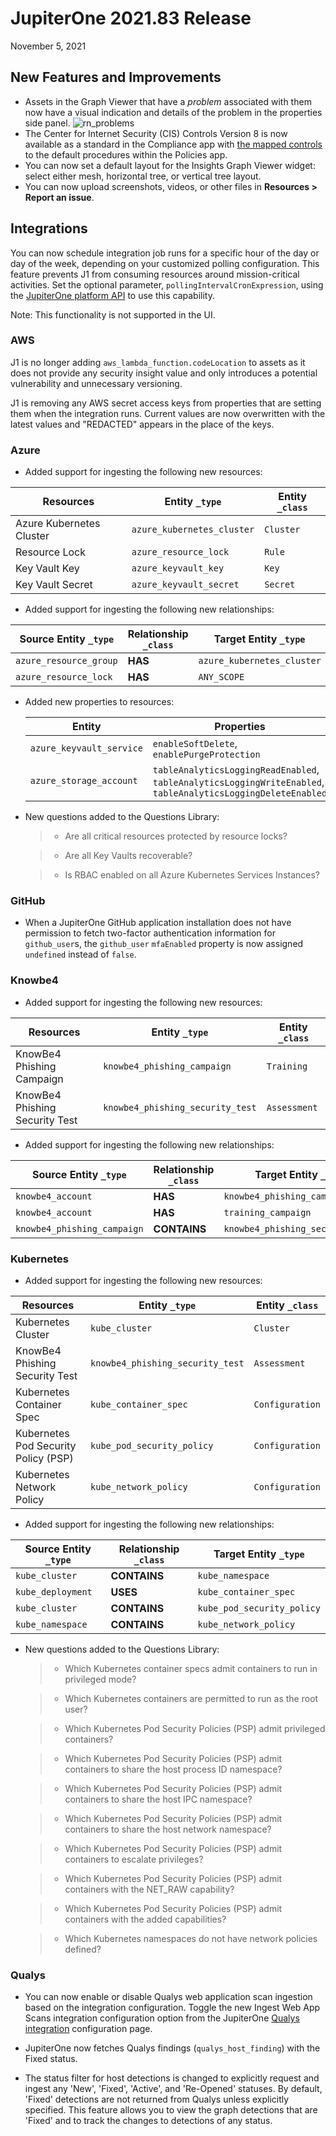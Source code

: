 # JupiterOne 2021.83 Release

November 5, 2021  

## New Features and Improvements

- Assets in the Graph Viewer that have a _problem_ associated with them now have
  a visual indication and details of the problem in the properties side panel. ![rn_problems](../assets/rn_problems.png)
- The Center for Internet Security (CIS) Controls Version 8 is now available as
  a standard in the Compliance app with [the mapped controls](../guides/compliance/compliance-mapping-policies.md) to the default
  procedures within the Policies app.
- You can now set a default layout for the Insights Graph Viewer widget: select either
  mesh, horizontal tree, or vertical tree layout.
- You can now upload screenshots, videos, or other files in **Resources > Report an issue**.

## Integrations

You can now schedule integration job runs for a specific hour of the day or day of
the week, depending on your customized polling configuration. This feature prevents
J1 from consuming resources around mission-critical activities. Set the optional
parameter, `pollingIntervalCronExpression`, using the [JupiterOne platform API](../docs/jupiterone-api.md) to
use this capability.

Note: This functionality is not supported in the UI.

### AWS

J1 is no longer adding `aws_lambda_function.codeLocation` to assets as it does not
provide any security insight value and only introduces a potential vulnerability and
unnecessary versioning.

J1 is removing any AWS secret access keys from properties that are setting them when
the integration runs. Current values are now overwritten with the latest values and
"REDACTED" appears in the place of the keys.

### Azure

- Added support for ingesting the following new resources:

| Resources                | Entity `_type`             | Entity `_class` |
| ------------------------ | -------------------------- | --------------- |
| Azure Kubernetes Cluster | `azure_kubernetes_cluster` | `Cluster`       |
| Resource Lock            | `azure_resource_lock`      | `Rule`          |
| Key Vault Key            | `azure_keyvault_key`       | `Key`           |
| Key Vault Secret         | `azure_keyvault_secret`    | `Secret`        |

- Added support for ingesting the following new relationships:

| Source Entity `_type`  | Relationship `_class` | Target Entity `_type`      |
| ---------------------- | --------------------- | -------------------------- |
| `azure_resource_group` | **HAS**               | `azure_kubernetes_cluster` |
| `azure_resource_lock`  | **HAS**               | `ANY_SCOPE`                |

- Added new properties to resources:

  | Entity                   | Properties                               |
  | ------------------------ | ---------------------------------------- |
  | `azure_keyvault_service` | `enableSoftDelete`, `enablePurgeProtection` |
  | `azure_storage_account`  | `tableAnalyticsLoggingReadEnabled`, `tableAnalyticsLoggingWriteEnabled`, `tableAnalyticsLoggingDeleteEnabled` |

- New questions added to the Questions Library:

  > - Are all critical resources protected by resource locks?

  > - Are all Key Vaults recoverable?

  > - Is RBAC enabled on all Azure Kubernetes Services Instances?

### GitHub

- When a JupiterOne GitHub application installation does not have permission to
  fetch two-factor authentication information for `github_user`s, the `github_user`
  `mfaEnabled` property is now assigned `undefined` instead of `false`.

### Knowbe4

- Added support for ingesting the following new resources:

| Resources                      | Entity `_type`                   | Entity `_class` |
| ------------------------------ | -------------------------------- | --------------- |
| KnowBe4 Phishing Campaign      | `knowbe4_phishing_campaign`      | `Training`      |
| KnowBe4 Phishing Security Test | `knowbe4_phishing_security_test` | `Assessment`    |

- Added support for ingesting the following new relationships:

| Source Entity `_type`       | Relationship `_class` | Target Entity `_type`            |
| --------------------------- | --------------------- | -------------------------------- |
| `knowbe4_account`           | **HAS**               | `knowbe4_phishing_campaign`      |
| `knowbe4_account`           | **HAS**               | `training_campaign`              |
| `knowbe4_phishing_campaign` | **CONTAINS**          | `knowbe4_phishing_security_test` |

### Kubernetes

- Added support for ingesting the following new resources:

| Resources                            | Entity `_type`                   | Entity `_class` |
| ------------------------------------ | -------------------------------- | --------------- |
| Kubernetes Cluster                   | `kube_cluster`                   | `Cluster`       |
| KnowBe4 Phishing Security Test       | `knowbe4_phishing_security_test` | `Assessment`    |
| Kubernetes Container Spec            | `kube_container_spec`            | `Configuration` |
| Kubernetes Pod Security Policy (PSP) | `kube_pod_security_policy`       | `Configuration` |
| Kubernetes Network Policy            | `kube_network_policy`            | `Configuration` |

- Added support for ingesting the following new relationships:

| Source Entity `_type` | Relationship `_class` | Target Entity `_type`      |
| --------------------- | --------------------- | -------------------------- |
| `kube_cluster`        | **CONTAINS**          | `kube_namespace`           |
| `kube_deployment`     | **USES**              | `kube_container_spec`      |
| `kube_cluster`        | **CONTAINS**          | `kube_pod_security_policy` |
| `kube_namespace`      | **CONTAINS**          | `kube_network_policy`      |

- New questions added to the Questions Library:

  > - Which Kubernetes container specs admit containers to run in privileged mode?

  > - Which Kubernetes containers are permitted to run as the root user?

  > - Which Kubernetes Pod Security Policies (PSP) admit privileged containers?

  > - Which Kubernetes Pod Security Policies (PSP) admit containers to share the host process ID namespace?

  > - Which Kubernetes Pod Security Policies (PSP) admit containers to share the host IPC namespace?

  > - Which Kubernetes Pod Security Policies (PSP) admit containers to share the host network namespace?

  > - Which Kubernetes Pod Security Policies (PSP) admit containers to escalate privileges?

  > - Which Kubernetes Pod Security Policies (PSP) admit containers with the NET_RAW capability?

  > - Which Kubernetes Pod Security Policies (PSP) admit containers with the added capabilities?

  > - Which Kubernetes namespaces do not have network policies defined?

### Qualys

- You can now enable or disable Qualys web application scan ingestion based on the integration configuration.
  Toggle the new Ingest Web App Scans integration configuration option from the JupiterOne [Qualys integration](../../APIs_and-integrations/application-security/graph-qualys.md) configuration page.

- JupiterOne now fetches Qualys findings (`qualys_host_finding`) with the Fixed status.

- The status filter for host detections is changed to explicitly request and ingest any 'New', 'Fixed', 'Active',
  and 'Re-Opened' statuses. By default, 'Fixed' detections are not returned from Qualys unless explicitly specified.
  This feature allows you to view the graph detections that are 'Fixed' and to track the changes to detections of any status.
